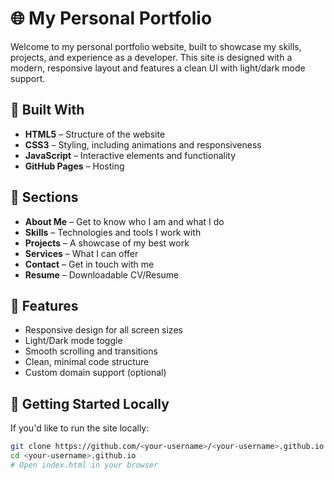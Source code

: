 # 🌐 My Personal Portfolio

Welcome to my personal portfolio website, built to showcase my skills, projects, and experience as a developer. This site is designed with a modern, responsive layout and features a clean UI with light/dark mode support.

## 🔧 Built With

- **HTML5** – Structure of the website
- **CSS3** – Styling, including animations and responsiveness
- **JavaScript** – Interactive elements and functionality
- **GitHub Pages** – Hosting

## 📁 Sections

- **About Me** – Get to know who I am and what I do
- **Skills** – Technologies and tools I work with
- **Projects** – A showcase of my best work
- **Services** – What I can offer
- **Contact** – Get in touch with me
- **Resume** – Downloadable CV/Resume

## 🌙 Features

- Responsive design for all screen sizes
- Light/Dark mode toggle
- Smooth scrolling and transitions
- Clean, minimal code structure
- Custom domain support (optional)

## 🚀 Getting Started Locally

If you'd like to run the site locally:

```bash
git clone https://github.com/<your-username>/<your-username>.github.io
cd <your-username>.github.io
# Open index.html in your browser
